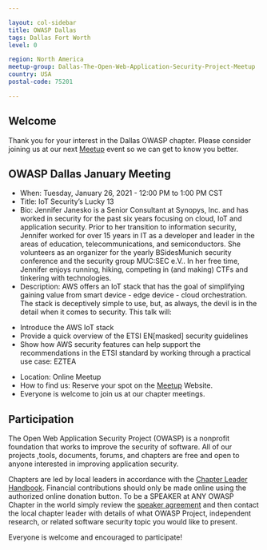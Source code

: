 ```yaml
---

layout: col-sidebar
title: OWASP Dallas
tags: Dallas Fort Worth
level: 0

region: North America
meetup-group: Dallas-The-Open-Web-Application-Security-Project-Meetup
country: USA
postal-code: 75201

---
```


## Welcome
Thank you for your interest in the Dallas OWASP chapter. Please consider joining us at our next [Meetup](https://www.meetup.com/Dallas-The-Open-Web-Application-Security-Project-Meetup/) event so we can get to know you better.

## OWASP Dallas January Meeting
- When:  Tuesday, January 26, 2021 - 12:00 PM to 1:00 PM CST
- Title:  IoT Security’s Lucky 13
- Bio:  Jennifer Janesko is a Senior Consultant at Synopys, Inc. and has worked in security for the past six years focusing on cloud, IoT and application security. Prior to her transition to information security, Jennifer worked for over 15 years in IT as a developer and leader in the areas of education, telecommunications, and semiconductors. She volunteers as an organizer for the yearly BSidesMunich security conference and the security group MUC:SEC e.V.. In her free time, Jennifer enjoys running, hiking, competing in (and making) CTFs and tinkering with technologies.
- Description:  AWS offers an IoT stack that has the goal of simplifying gaining value from smart device - edge device - cloud orchestration. The stack is deceptively simple to use, but, as always, the devil is in the detail when it comes to security.
This talk will:
* Introduce the AWS IoT stack
* Provide a quick overview of the ETSI EN[masked] security guidelines
* Show how AWS security features can help support the recommendations in the ETSI standard by working through a practical use case: EZTEA

- Location:  Online Meetup
- How to find us:  Reserve your spot on the [Meetup](https://www.meetup.com/Dallas-The-Open-Web-Application-Security-Project-Meetup/) Website.
- Everyone is welcome to join us at our chapter meetings.

## Participation
The Open Web Application Security Project (OWASP) is a nonprofit foundation that works to improve the security of software. All of our projects ,tools, documents, forums, and chapters are free and open to anyone interested in improving application security. 

Chapters are led by local leaders in accordance with the [Chapter Leader Handbook](/www-policy/rules-of-procedure/chapter-handbook). Financial contributions should only be made online using the authorized online donation button. To be a SPEAKER at ANY OWASP Chapter in the world simply review the [speaker agreement](/www-policy/speaker-agreement) and then contact the local chapter leader with details of what OWASP Project, independent research, or related software security topic you would like to present.

Everyone is welcome and encouraged to participate!

